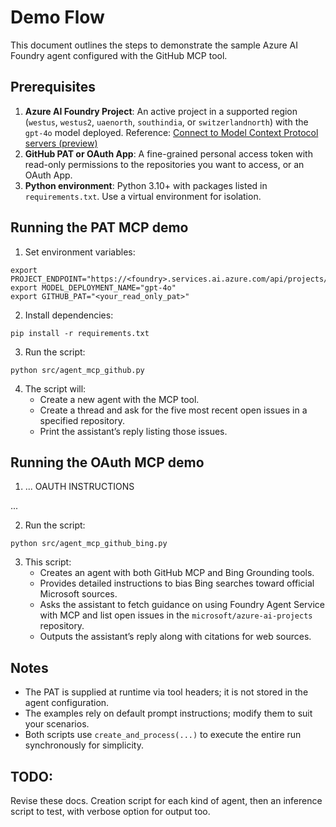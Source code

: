 # Demo Flow

This document outlines the steps to demonstrate the sample Azure AI Foundry agent configured with the GitHub MCP tool. 

## Prerequisites

1. **Azure AI Foundry Project**: An active project in a supported region (`westus`, `westus2`, `uaenorth`, `southindia`, or `switzerlandnorth`) with the `gpt-4o` model deployed. Reference: [Connect to Model Context Protocol servers (preview)](https://learn.microsoft.com/en-us/azure/ai-foundry/agents/how-to/tools/model-context-protocol)
2. **GitHub PAT or OAuth App**: A fine-grained personal access token with read-only permissions to the repositories you want to access, or an OAuth App. 
4. **Python environment**: Python 3.10+ with packages listed in `requirements.txt`. Use a virtual environment for isolation.

## Running the PAT MCP demo

1. Set environment variables:

```
export PROJECT_ENDPOINT="https://<foundry>.services.ai.azure.com/api/projects/<project>"
export MODEL_DEPLOYMENT_NAME="gpt-4o"
export GITHUB_PAT="<your_read_only_pat>"
```

2. Install dependencies:

```
pip install -r requirements.txt
```

3. Run the script:

```
python src/agent_mcp_github.py
```

4. The script will:
   - Create a new agent with the MCP tool.
   - Create a thread and ask for the five most recent open issues in a specified repository.
   - Print the assistant’s reply listing those issues.

## Running the OAuth MCP demo

1. ... OAUTH INSTRUCTIONS

... 

2. Run the script:

```
python src/agent_mcp_github_bing.py
```

3. This script:
   - Creates an agent with both GitHub MCP and Bing Grounding tools.
   - Provides detailed instructions to bias Bing searches toward official Microsoft sources.
   - Asks the assistant to fetch guidance on using Foundry Agent Service with MCP and list open issues in the `microsoft/azure-ai-projects` repository.
   - Outputs the assistant’s reply along with citations for web sources.

## Notes

- The PAT is supplied at runtime via tool headers; it is not stored in the agent configuration.
- The examples rely on default prompt instructions; modify them to suit your scenarios.
- Both scripts use `create_and_process(...)` to execute the entire run synchronously for simplicity.

## TODO:

Revise these docs. Creation script for each kind of agent, then an inference script to test, with verbose option for output too. 